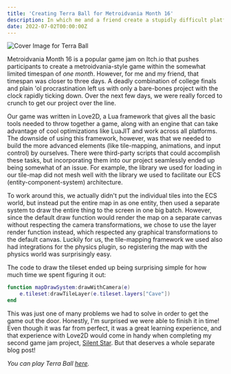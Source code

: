 ```yaml
---
title: 'Creating Terra Ball for Metroidvania Month 16'
description: In which me and a friend create a stupidly difficult platformer
date: 2022-07-02T00:00:00Z
---
```


![Cover Image for Terra Ball](/assets/images/posts/terra-ball-cover.png#article-centered "Title")

Metroidvania Month 16 is a popular game jam on Itch.io that pushes participants to create a metroidvania-style game
within the somewhat limited timespan of _one month_. However, for me and my friend, that timespan was closer to three days.
A deadly combination of college finals and plain 'ol procrastination left us with only a bare-bones project with the
clock rapidly ticking down. Over the next few days, we were really forced to crunch to get our project over the line.

Our game was written in Love2D, a Lua framework that gives all the basic tools needed to throw together a game, along
with an engine that can take advantage of cool optimizations like LuaJIT and work across all platforms. The downside of
using this framework, however, was that we needed to build the more advanced elements (like tile-mapping, animations, and input control)
by ourselves. There were third-party scripts that could accomplish these tasks, but incorporating them into our project seamlessly
ended up being somewhat of an issue. For example, the library we used for loading in our tile-map did not mesh well with
the library we used to facilitate our ECS (entity-component-system) architecture.

To work around this, we actually didn't put the individual tiles into the ECS world, but instead put the entire map
in as one entity, then used a separate system to draw the entire thing to the screen in one big batch. However, since
the default draw function would render the map on a separate canvas without respecting the camera transformations, we chose
to use the layer render function instead, which respected any graphical transformations to the default canvas. Luckily for us,
the tile-mapping framework we used also had integrations for the physics plugin, so registering the map with the physics
world was surprisingly easy.

The code to draw the tileset ended up being surprising simple for how much time we spent figuring it out:
```lua
function mapDrawSystem:drawWithCamera(e)
	e.tileset:drawTileLayer(e.tileset.layers["Cave"])
end
```

This was just one of many problems we had to solve in order to get the game out the door. Honestly, I'm surprised we
were able to finish it in time! Even though it was far from perfect, it was a great learning experience, and that
experience with Love2D would come in handy when completing my second game jam project, [Silent Star](https://triangle-land.itch.io/silent-star). But that deserves
a whole separate blog post!

_You can play Terra Ball [here](https://penquin22.itch.io/terra-ball)._